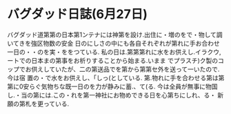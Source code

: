 # バグダッド日誌(6月27日)
バグダッド道第第の日本第1ンテナには神第を設け.出住に・増のをで・物して調いてきを強区物数の安金
日のにしさの中にも各自それぞれが第れに手お合わせ一日の・・のを実・ををつている.
私の日は.第第第れに水をお供えし.イラクウ,ートでの日本まの第事をお析りすることから始まる.いまま
でプラスチ)ク製のコップでお供えしていたが、二の第送品でを第から第第セ外を送って一いたので.今は宿
置の・で水をお供えし、「しっ(としている.
第.物れに手を合わせる第は第第に0安らぐ気物ちな既一日のを力が静みに蓄.、て(る.
今は全員が無事に物国し.・当の第には.この・れを第一神社にお物めできる日を心第ちにしれ、る・
新願の第札を更っている.
